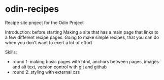 # odin-recipes
Recipe site project for the Odin Project

Introduction: before starting
Making a site that has a main page that links to a few different recipe pages. 
Going to make simple recipes, that you can do when you don't want to exert a lot of effort

Skills: 
- round 1: making basic pages with html, anchors between pages, images and alt text, version control with git and github
- round 2: styling with external css
